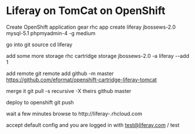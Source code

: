 
Liferay on TomCat on OpenShift
==============================

  Create OpenShift application gear
        rhc app create liferay jbossews-2.0 mysql-5.1 phpmyadmin-4 -g medium

  go into git source
        cd liferay

  add some more storage
        rhc cartridge storage jbossews-2.0 -a liferay --add 1

  add remote
	git remote add github -m master https://github.com/eformat/openshift-cartridge-liferay-tomcat

  merge it
        git pull -s recursive -X theirs github master

  deploy to openshift 
        git push

  wait a few minutes
  browse to
        http://liferay-<your domain>.rhcloud.com
	
  accept default config and you are logged in with
        test@liferay.com / test
